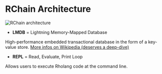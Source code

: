 # RChain Architecture

![RChain architecture](https://architecture-docs.readthedocs.io/_images/architecture-overview.png)

- **LMDB** = Lightning Memory-Mapped Database

High-performance embedded transactional database in the form of a key-value store. [More infos on Wikipedia (deserves a deep-dive)](https://en.wikipedia.org/wiki/Lightning_Memory-Mapped_Database)

- **REPL** = Read, Evaluate, Print Loop

Allows users to execute Rholang code at the command line.

